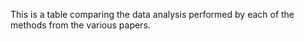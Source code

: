 This is a table comparing the data analysis performed by each of the methods from the various papers.
